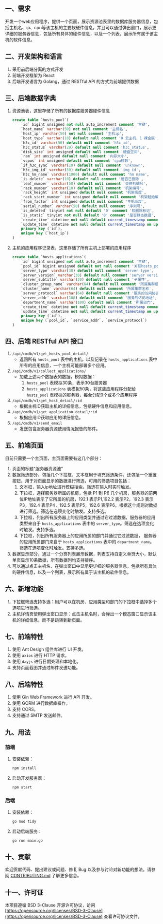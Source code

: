 ## 一、需求
开发一个web应用程序，提供一个页面，展示资源池表里的数据库服务器信息，包括主机名、ip、cpu等该主机的主要软硬件信息。并且可以通过弹出窗口，展示更详细的服务器信息，包括所有具体的硬件信息，以及一个列表，展示所有属于该主机的软件信息。

## 二、开发架构和语言
1. 采用前后端分离的方式开发
2. 前端开发框架为 React
3. 后端开发语言为 Golang，通过 RESTful API 的方式为前端提供数据

## 三、后端数据字典
1. 资源池表，这里存储了所有的数据库服务器硬件信息
    ```sql
    create table `hosts_pool`(
        `id` bigint unsigned not null auto_increment comment '主键',
        `host_name` varchar(50) not null comment '主机名',
        `host_ip` varchar(50) not null comment '主机ip',
        `host_type` varchar(10) default null comment '0 云主机，1 裸金属',
        `h3c_id` varchar(50) default null comment 'h3c id',
        `h3c_status` varchar(20) default null comment 'h3c_status',
        `disk_size` int unsigned default null comment '硬盘空间',
        `ram` int unsigned default null comment '内存大小',
        `vcpus` int unsigned default null comment 'cpu核数',
        `if_h3c_sync` varchar(10) default null comment 'unknown',
        `h3c_img_id` varchar(50) default null comment 'img id',
        `h3c_hm_name` varchar(1000) default null comment 'hm name',
        `is_delete` varchar(10) default null comment '是否已删除',
        `leaf_number` varchar(50) default null comment '交换机编号',
        `rack_number` varchar(10) default null comment '机架编号',
        `rack_height` int unsigned default null comment '机架高度',
        `rack_start_number` int unsigned default null comment '机架起始编号',
        `from_factor` int unsigned default null comment '主机高度',
        `serial_number` varchar(50) default null comment '序列号',
        `is_deleted` tinyint not null default '0' comment '软删除标记',
        `is_static` tinyint not null default '0' comment '是否静态数据',
        `create_time` datetime not null default current_timestamp comment '写入时间',
        `update_time` datetime not null default current_timestamp on update current_timestamp comment '更新时间',
        primary key (`id`),
        unique key (`host_ip`)
    )
    ```

2. 主机的应用程序记录表，这里存储了所有主机上部署的应用程序
    ```sql
    create table `hosts_applications`(
        `id` bigint unsigned not null auto_increment comment '主键',
        `pool_id` bigint unsigned default not null comment '关联hosts_pool表的主键',
        `server_type` varchar(30) default null comment 'server type',
        `server_version` varchar(30) default null comment 'server version',
        `server_subtitle` varchar(30) default null comment '子属性',
        `cluster_group_name` varchar(64) default null comment '所属集群组名称',
        `cluster_name` varchar(64) default null comment '所属集群名称',
        `server_protocol` varchar(64) default null comment '服务的访问协议，如mysql、http等',
        `server_addr` varchar(100) default null comment '服务的访问地址',
        `department_name` varchar(100) default null comment '所属部门',
        `create_time` datetime not null default current_timestamp comment '写入时间',
        `update_time` datetime not null default current_timestamp on update current_timestamp comment '更新时间',
        primary key (`id`),
        unique key (`pool_id`, `service_addr`, `service_protocol`)
    )
    ```

## 四、后端 RESTful API 接口
1. `/api/cmdb/v1/get_hosts_pool_detail/`
    - 返回所有 `hosts_pool` 表中的主机，以及记录在 `hosts_applications` 表中所有的应用信息，一个主机可能部署多个应用。
2. `/api/cmdb/v1/collect_applications/`
    - 加载上述两个数据表的数据，模拟数据：
        1. `hosts_pool` 表模拟30条，表示30台服务器
        2. `hosts_applications` 表模拟50条，将这些应用程序分配给 `hosts_pool` 表模拟的服务器，每台分配0个或多个应用程序
3. `/api/cmdb/v1/get_host_detail/:id`
    - 根据主机ID获取主机的详细信息，包括硬件信息和应用信息。
4. `/api/cmdb/v1/get_application_detail/:id`
    - 根据应用ID获取应用的详细信息。
5. `/api/cmdb/v1/send_email`
    - 发送包含服务器资源使用情况报告的邮件。

## 五、前端页面
目前只需要一个主页面，主页面需要有这几个部分：
1. 页面的标题"服务器资源池"
2. 数据筛选部分，包括几个下拉框、文本框用于填充筛选条件，还包括一个重置按钮，用于对页面显示的数据进行筛选，可用的筛选项目包括：
    1. 文本框，输入ip地址进行模糊搜索。筛选在输入时实时触发。
    2. 下拉框，选择服务器所属的机房，包括 P1 到 P6 几个机房，服务器的前两位IP地址表示了它所属的机房，192.1 表示P1,192.2 表示P2，192.3 表示P3，192.4 表示P4，192.5 表示P5，192.6 表示P6。根据这个规则对数据进行筛选。筛选在选项变化时触发。支持多选。
    3. 下拉框，列出所有服务器上的应用类型并通过它过滤数据，服务器的应用类型来自于 `hosts_applications` 表中的 `server_type`。筛选在选项变化时触发。支持多选。
    4. 下拉框，列出所有服务器上的应用所属的部门并通过它过滤数据， 服务器的应用所属部门来自于 `hosts_applications` 表中的 `department_name`。筛选在选项变化时触发。支持多选。
3. 数据显示部分，通过一个分页列表展示数据，列表支持自定义单页大小，默认单页显示10条数据，所有数据列均支持排序。
4. 可以通过点击主机名，在弹出窗口中显示更详细的服务器信息，包括所有具体的硬件信息，以及一个列表，展示所有属于该主机的软件信息。

## 六、新增功能
1. 下拉框筛选支持多选：用户可以在机房、应用类型和部门的下拉框中选择多个选项进行筛选。
2. 主机详情页使用弹出窗口显示：点击主机名时，会弹出一个模态窗口显示该主机的详细信息，而不是跳转到新页面。

## 七、前端特性
1. 使用 Ant Design 组件库进行 UI 开发。
2. 使用 `axios` 进行 HTTP 请求。
3. 使用 `dayjs` 进行日期处理和本地化。
4. 支持页面截图并通过邮件发送功能。

## 八、后端特性
1. 使用 Gin Web Framework 进行 API 开发。
2. 使用 GORM 进行数据库操作。
3. 支持 CORS。
4. 支持通过 SMTP 发送邮件。

## 九、用法
### 前端
1. 安装依赖：
    ```bash
    npm install
    ```
2. 启动开发服务器：
    ```bash
    npm start
    ```

### 后端
1. 安装依赖：
    ```bash
    go mod tidy
    ```
2. 启动后端服务：
    ```bash
    go run main.go
    ```

## 十、贡献
欢迎贡献代码、提出建议或问题、修复 Bug 以及参与讨论对新功能的想法。请参阅 [CONTRIBUTING.md](CONTRIBUTING.md) 了解更多信息。

## 十一、许可证
本项目遵循 BSD 3-Clause 开源许可协议，访问 [https://opensource.org/licenses/BSD-3-Clause](https://opensource.org/licenses/BSD-3-Clause) 查看许可协议文件。

